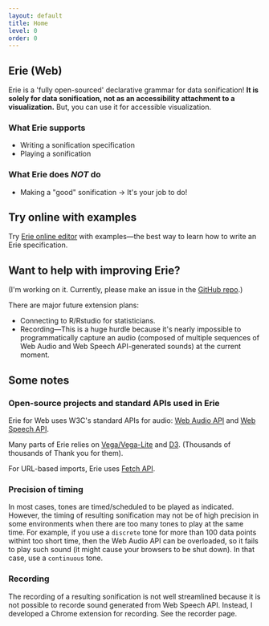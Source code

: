 ```yaml
---
layout: default
title: Home
level: 0
order: 0
---
```


## Erie (Web)

Erie is a 'fully open-sourced' declarative grammar for data sonification!
**It is solely for data sonification, not as an accessibility attachment to a visualization.**
But, you can use it for accessible visualization.

### What Erie supports

- Writing a sonification specification
- Playing a sonification

### What Erie does *NOT* do

- Making a "good" sonification → It's your job to do!

## Try online with examples

Try [Erie online editor](https://see-mike-out.github.io/erie-editor) with examples—the best way to learn how to write an Erie specification.

## Want to help with improving Erie?

(I'm working on it. Currently, please make an issue in the [GitHub repo](https://github.com/see-mike-out/erie-web).)

There are major future extension plans:

- Connecting to R/Rstudio for statisticians.
- Recording—This is a huge hurdle because it's nearly impossible to programmatically capture an audio (composed of multiple sequences of Web Audio and Web Speech API-generated sounds) at the current moment.

## Some notes

### Open-source projects and standard APIs used in Erie

Erie for Web uses W3C's standard APIs for audio: [Web Audio API](https://developer.mozilla.org/en-US/docs/Web/API/Web_Audio_API) and [Web Speech API](https://developer.mozilla.org/en-US/docs/Web/API/Web_Speech_API).

Many parts of Erie relies on [Vega/Vega-Lite](https://vega.github.io/) and [D3](https://d3js.org/). (Thousands of thousands of Thank you for them).

For URL-based imports, Erie uses [Fetch API](https://developer.mozilla.org/en-US/docs/Web/API/Fetch_API).

### Precision of timing

In most cases, tones are timed/scheduled to be played as indicated.
However, the timing of resulting sonification may not be of high precision in some environments when there are too many tones to play at the same time.
For example, if you use a `discrete` tone for more than 100 data points withint too short time, then the Web Audio API can be overloaded, so it fails to play such sound (it might cause your browsers to be shut down).
In that case, use a `continuous` tone.

### Recording

The recording of a resulting sonification is not well streamlined because it is not possible to recorde sound generated from Web Speech API.
Instead, I developed a Chrome extension for recording. See the recorder page.
